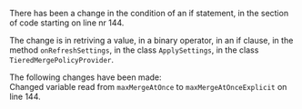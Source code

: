 There has been a change in the condition of an if statement, in the section of code starting on line nr 144.
  
The change is in retriving a value, in a binary operator, in an if clause, in the method ```onRefreshSettings```, in the class ```ApplySettings```, in the class ```TieredMergePolicyProvider```.
  
The following changes have been made:  
Changed variable read from ```maxMergeAtOnce``` to ```maxMergeAtOnceExplicit``` on line 144.  
